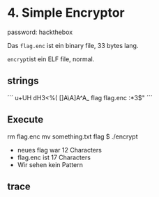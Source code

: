 # 4. Simple Encryptor

password: hackthebox

Das `flag.enc` ist ein binary file, 33 bytes lang.

`encrypt`ist ein ELF file, normal.

## strings

´´´
u+UH
dH3<%(
[]A\A]A^A_
flag
flag.enc
:*3$"
´´´

## Execute

rm flag.enc 
mv something.txt flag
$ ./encrypt

* neues flag war 12 Characters
* flag.enc ist 17 Characters
* Wir sehen kein Pattern

## trace
